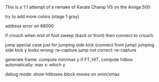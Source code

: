 This is a 1:1 attempt of a remake of Karate Champ VS on the Amiga 500

try to add more colors (stage 1 gray)

address error on 68000

if crouch when end of foot sweep (back or front) 
then connect to crouch

jump special case just for jumping side kick (connect from jump)
jumping side kick y looks wrong: re-capture
jump not correct: re-capture

generate frame: compute min/max y
                if FT_HIT, compute hitbox automatically: max x: which y
				
debug mode: show hitboxes
block moves on xmin/xmax
